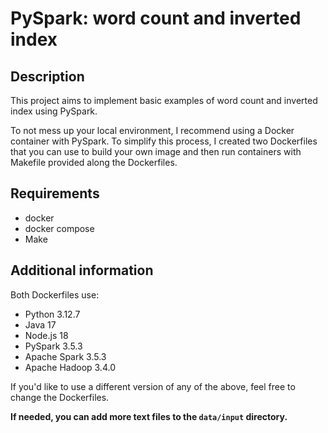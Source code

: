 # PySpark: word count and inverted index

## Description

This project aims to implement basic examples of word count and inverted index using PySpark.

To not mess up your local environment, I recommend using a Docker container with PySpark. To simplify this process, 
I created two Dockerfiles that you can use to build your own image and then run containers with Makefile provided 
along the Dockerfiles.

## Requirements
- docker
- docker compose
- Make

## Additional information

Both Dockerfiles use:
- Python 3.12.7
- Java 17
- Node.js 18
- PySpark 3.5.3
- Apache Spark 3.5.3
- Apache Hadoop 3.4.0

If you'd like to use a different version of any of the above, feel free to change the Dockerfiles.

**If needed, you can add more text files to the `data/input` directory.**
